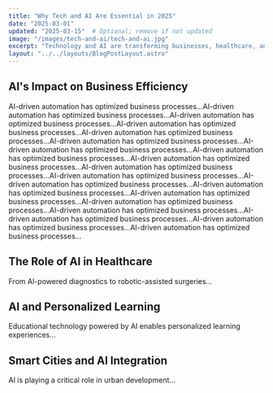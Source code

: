```yaml
---
title: "Why Tech and AI Are Essential in 2025"
date: "2025-03-01"
updated: "2025-03-15"  # Optional; remove if not updated
image: "/images/tech-and-ai/tech-and-ai.jpg"
excerpt: "Technology and AI are transforming businesses, healthcare, and daily life."
layout: "../../layouts/BlogPostLayout.astro"
---
```


## AI's Impact on Business Efficiency

AI-driven automation has optimized business processes...AI-driven automation has optimized business processes...AI-driven automation has optimized business processes...AI-driven automation has optimized business processes...AI-driven automation has optimized business processes...AI-driven automation has optimized business processes...AI-driven automation has optimized business processes...AI-driven automation has optimized business processes...AI-driven automation has optimized business processes...AI-driven automation has optimized business processes...AI-driven automation has optimized business processes...AI-driven automation has optimized business processes...AI-driven automation has optimized business processes...AI-driven automation has optimized business processes...AI-driven automation has optimized business processes...AI-driven automation has optimized business processes...AI-driven automation has optimized business processes...AI-driven automation has optimized business processes...AI-driven automation has optimized business processes...

## The Role of AI in Healthcare

From AI-powered diagnostics to robotic-assisted surgeries...

## AI and Personalized Learning

Educational technology powered by AI enables personalized learning experiences...

## Smart Cities and AI Integration

AI is playing a critical role in urban development...
